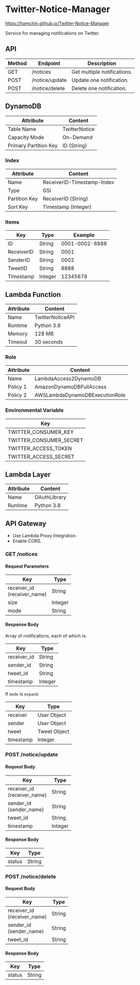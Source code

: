 # Twitter-Notice-Manager

https://hamchin.github.io/Twitter-Notice-Manager

Service for managing notifications on Twitter.

## API

| Method | Endpoint | Description |
| - | - | - |
| GET | /notices | Get multiple notifications. |
| POST | /notice/update | Update one notification. |
| POST | /notice/delete | Delete one notification. |

## DynamoDB

| Attribute | Content |
| - | - |
| Table Name | TwitterNotice |
| Capacity Mode | On-Demand |
| Primary Partition Key | ID (String) |

### Index

| Attribute | Content |
| - | - |
| Name | ReceiverID-Timestamp-Index |
| Type | GSI |
| Partition Key | ReceiverID (String) |
| Sort Key | Timestamp (Integer) |

### Items

| Key | Type | Example |
| - | - | - |
| ID | String | 0001-0002-8888 |
| ReceiverID | String | 0001 |
| SenderID | String | 0002 |
| TweetID | String | 8888 |
| Timestamp | Integer | 12345678 |

## Lambda Function

| Attribute | Content |
| - | - |
| Name | TwitterNoticeAPI |
| Runtime | Python 3.8 |
| Memory | 128 MB |
| Timeout | 30 seconds |

### Role

| Attribute | Content |
| - | - |
| Name | LambdaAccess2DynamoDB |
| Policy 1 | AmazonDynamoDBFullAccess |
| Policy 2 | AWSLambdaDynamoDBExecutionRole |

### Environmental Variable

| Key |
| - |
| TWITTER_CONSUMER_KEY |
| TWITTER_CONSUMER_SECRET |
| TWITTER_ACCESS_TOKEN |
| TWITTER_ACCESS_SECRET |

## Lambda Layer

| Attribute | Content |
| - | - |
| Name | OAuthLibrary |
| Runtime | Python 3.8 |

## API Gateway

- Use Lambda Proxy Integration.
- Enable CORS.

### GET /notices

#### Request Parameters

| Key | Type |
| - | - |
| receiver_id <br> (receiver_name) | String |
| size | Integer |
| mode | String |

#### Response Body

Array of notifications, each of which is:

| Key | Type |
| - | - |
| receiver_id | String |
| sender_id | String |
| tweet_id | String |
| timestamp | Integer |

If `mode` is `expand`:

| Key | Type |
| - | - |
| receiver | User Object |
| sender | User Object |
| tweet | Tweet Object |
| timestamp | Integer |

### POST /notice/update

#### Request Body

| Key | Type |
| - | - |
| receiver_id <br> (receiver_name) | String |
| sender_id <br> (sender_name) | String |
| tweet_id | String |
| timestamp | Integer |

#### Response Body

| Key | Type |
| - | - |
| status | String |

### POST /notice/delete

#### Request Body

| Key | Type |
| - | - |
| receiver_id <br> (receiver_name) | String |
| sender_id <br> (sender_name) | String |
| tweet_id | String |

#### Response Body

| Key | Type |
| - | - |
| status | String |
